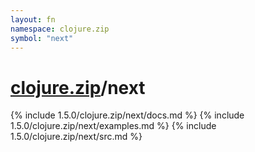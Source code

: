 ```yaml
---
layout: fn
namespace: clojure.zip
symbol: "next"
---
```


# [clojure.zip](../)/next

{% include 1.5.0/clojure.zip/next/docs.md %}
{% include 1.5.0/clojure.zip/next/examples.md %}
{% include 1.5.0/clojure.zip/next/src.md %}

